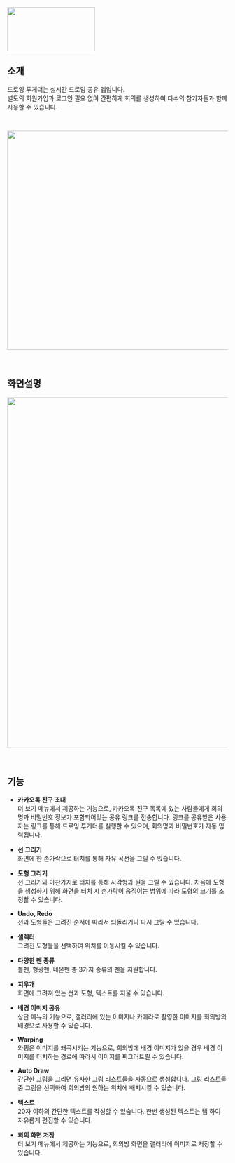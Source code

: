 <img src="https://user-images.githubusercontent.com/43202607/120275817-d49c1000-c2ec-11eb-87b5-5f7a1d8c8d1b.png" width="200" height="100">

## 소개
드로잉 투게더는 실시간 드로잉 공유 앱입니다.  
별도의 회원가입과 로그인 필요 없이 간편하게 회의를 생성하여 다수의 참가자들과 함께 사용할 수 있습니다.
 
<br>
<p align="center">
  <img src="https://user-images.githubusercontent.com/43202607/122380720-1ee6e780-cfa3-11eb-9d05-b39077438543.png" width="800" height="500">
</p>  
  
<br>

## 화면설명  
  
<p align="center">
  <img src="https://user-images.githubusercontent.com/43202607/122386931-522c7500-cfa9-11eb-80fd-8cd2488b35c5.png" width="800">
</p>  
  
<br>


## 기능    
  
* **카카오톡 친구 초대**  
더 보기 메뉴에서 제공하는 기능으로, 카카오톡 친구 목록에 있는 사람들에게 회의명과 비밀번호 정보가 포함되어있는 공유 링크를 전송합니다. 링크를 공유받은 사용자는 링크를 통해 드로잉 투게더를 실행할 수 있으며, 회의명과 비밀번호가 자동 입력됩니다.  
  
* **선 그리기**  
화면에 한 손가락으로 터치를 통해 자유 곡선을 그릴 수 있습니다.  
  
* **도형 그리기**  
선 그리기와 마찬가지로 터치를 통해 사각형과 원을 그릴 수 있습니다. 처음에 도형을 생성하기 위해 화면을 터치 시 손가락이 움직이는 범위에 따라 도형의 크기를 조정할 수 있습니다.  
  
* **Undo, Redo**  
선과 도형들은 그려진 순서에 따라서 되돌리거나 다시 그릴 수 있습니다.  
  
* **셀렉터**  
그려진 도형들을 선택하여 위치를 이동시킬 수 있습니다.  
  
* **다양한 펜 종류**  
볼펜, 형광펜, 네온펜 총 3가지 종류의 펜을 지원합니다.  
  
* **지우개**  
화면에 그려져 있는 선과 도형, 텍스트를 지울 수 있습니다.  
  
* **배경 이미지 공유**  
상단 메뉴의 기능으로, 갤러리에 있는 이미지나 카메라로 촬영한 이미지를 회의방의 배경으로 사용할 수 있습니다.  
  
* **Warping**  
와핑은 이미지를 왜곡시키는 기능으로, 회의방에 배경 이미지가 있을 경우 배경 이미지를 터치하는 경로에 따라서 이미지를 찌그러트릴 수 있습니다.  
  
* **Auto Draw**  
간단한 그림을 그리면 유사한 그림 리스트들을 자동으로 생성합니다. 그림 리스트들 중 그림을 선택하여 회의방의 원하는 위치에 배치시킬 수 있습니다.  
  
* **텍스트**  
20자 이하의 간단한 텍스트를 작성할 수 있습니다. 한번 생성된 텍스트는 탭 하여 자유롭게 편집할 수 있습니다.  
  
* **회의 화면 저장**  
더 보기 메뉴에서 제공하는 기능으로, 회의방 화면을 갤러리에 이미지로 저장할 수 있습니다.  
  
<br>

## 
